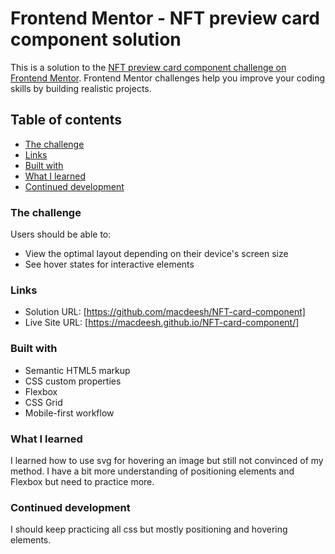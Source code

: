 # Frontend Mentor - NFT preview card component solution

This is a solution to the [NFT preview card component challenge on Frontend Mentor](https://www.frontendmentor.io/challenges/nft-preview-card-component-SbdUL_w0U). Frontend Mentor challenges help you improve your coding skills by building realistic projects. 

## Table of contents

  - [The challenge](#the-challenge)
  - [Links](#links)
  - [Built with](#built-with)
  - [What I learned](#what-i-learned)
  - [Continued development](#continued-development)

### The challenge

Users should be able to:

- View the optimal layout depending on their device's screen size
- See hover states for interactive elements

### Links

- Solution URL: [https://github.com/macdeesh/NFT-card-component]
- Live Site URL: [https://macdeesh.github.io/NFT-card-component/]

### Built with

- Semantic HTML5 markup
- CSS custom properties
- Flexbox
- CSS Grid
- Mobile-first workflow

### What I learned

I learned how to use svg for hovering an image but still not convinced of my method. I have a bit more understanding of positioning elements and Flexbox but need to practice more.

### Continued development

I should keep practicing all css but mostly positioning and hovering elements.



